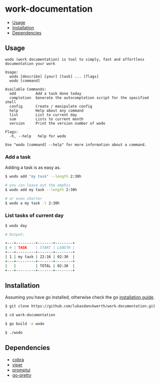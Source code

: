 # work-documentation

<!-- TOC -->
- [Usage](#usage)
- [Installation](#installation)
- [Dependencies](#dependencies)
<!-- TOC end -->

## Usage

<!--usage begin -->
```
wodo (work documentation) is tool to simply, fast and affortless documentation your work

Usage:
  wodo [describe] [your] [task] ... [flags]
  wodo [command]

Available Commands:
  add         Add a task done today
  completion  Generate the autocompletion script for the specified shell
  config      Create / manipulate config
  help        Help about any command
  list        List to current day
  sum         Lists to current month
  version     Print the version number of wodo

Flags:
  -h, --help   help for wodo

Use "wodo [command] --help" for more information about a command.
```
<!--usage end -->

### Add a task

Adding a task is as easy as.

```bash
$ wodo add "my task" --length 2:30h

# you can leave out the emphis
$ wodo add my task --length 2:30h

# or even shorter
$ wodo a my task -l 2:30h
```

### List tasks of current day

```bash
$ wodo day

# Output:

+---+---------+-------+--------+
| # | TASK    | START | LENGTH |
+---+---------+-------+--------+
| 1 | my task | 22:16 | 02:30  |
+---+---------+-------+--------+
|   |         | TOTAL | 02:30  |
+---+---------+-------+--------+
```

## Installation

Assuming you have go installed, otherwise check the go
[installation guide](https://golang.org/doc/install).

```bash
$ git clone https://github.com/lukasdanckwerth/work-documentation.git

$ cd work-documentation

$ go build -o wodo

$ ./wodo
```

## Dependencies

- [cobra](https://github.com/spf13/cobra)
- [viper](https://github.com/spf13/viper)
- [promptui](https://github.com/manifoldco/promptui)
- [go-pretty](https://github.com/jedib0t/go-pretty/v6)

